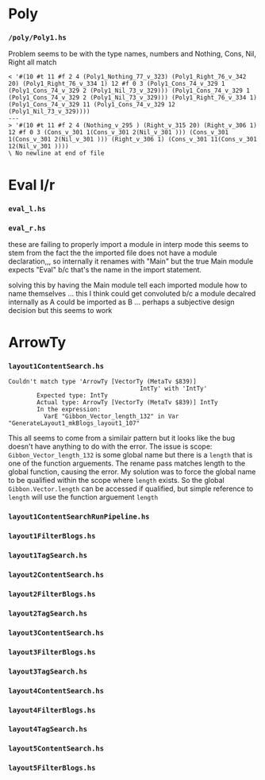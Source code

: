 # Poly
### `/poly/Poly1.hs`

Problem seems to be with the type names, numbers and Nothing, Cons, Nil, Right all match

```
< '#(10 #t 11 #f 2 4 (Poly1_Nothing_77_v_323) (Poly1_Right_76_v_342 20) (Poly1_Right_76_v_334 1) 12 #f 0 3 (Poly1_Cons_74_v_329 1 (Poly1_Cons_74_v_329 2 (Poly1_Nil_73_v_329))) (Poly1_Cons_74_v_329 1 (Poly1_Cons_74_v_329 2 (Poly1_Nil_73_v_329))) (Poly1_Right_76_v_334 1) (Poly1_Cons_74_v_329 11 (Poly1_Cons_74_v_329 12 (Poly1_Nil_73_v_329))))
---
> '#(10 #t 11 #f 2 4 (Nothing_v_295 ) (Right_v_315 20) (Right_v_306 1) 12 #f 0 3 (Cons_v_301 1(Cons_v_301 2(Nil_v_301 ))) (Cons_v_301 1(Cons_v_301 2(Nil_v_301 ))) (Right_v_306 1) (Cons_v_301 11(Cons_v_301 12(Nil_v_301 ))))
\ No newline at end of file
```

# Eval l/r
### `eval_l.hs`

### `eval_r.hs`

these are failing to properly import a module in interp mode this seems to stem from the fact the the imported file does not have a module declaration,,, so internally it renames with "Main" but the true Main module expects "Eval" b/c that's the name in the import statement.

solving this by having the Main module tell each imported module how to name themselves ... this I think could get convoluted b/c a module decalred internally as A could be imported as B ... perhaps a subjective design decision but this seems to work

# ArrowTy
### `layout1ContentSearch.hs`
```
Couldn't match type 'ArrowTy [VectorTy (MetaTv $839)]
                                     IntTy' with 'IntTy'
        Expected type: IntTy
        Actual type: ArrowTy [VectorTy (MetaTv $839)] IntTy
        In the expression: 
          VarE "Gibbon_Vector_length_132" in Var "GenerateLayout1_mkBlogs_layout1_107"
```

This all seems to come from a similair pattern but it looks like the bug doesn't have anything to do with the error. The issue is scope: `Gibbon_Vector_length_132` is some global name but there is a `length` that is one of the function arguements. The rename pass matches length to the global function, causing the error. My solution was to force the global name to be qualified within the scope where `length` exists. So the global `Gibbon.Vector.length` can be accessed if qualified, but simple reference to `length` will use the function arguement `length` 

### `layout1ContentSearchRunPipeline.hs`

### `layout1FilterBlogs.hs`

### `layout1TagSearch.hs`

### `layout2ContentSearch.hs`

### `layout2FilterBlogs.hs`

### `layout2TagSearch.hs`

### `layout3ContentSearch.hs`

### `layout3FilterBlogs.hs`

### `layout3TagSearch.hs`

### `layout4ContentSearch.hs`

### `layout4FilterBlogs.hs`

### `layout4TagSearch.hs`

### `layout5ContentSearch.hs`

### `layout5FilterBlogs.hs`